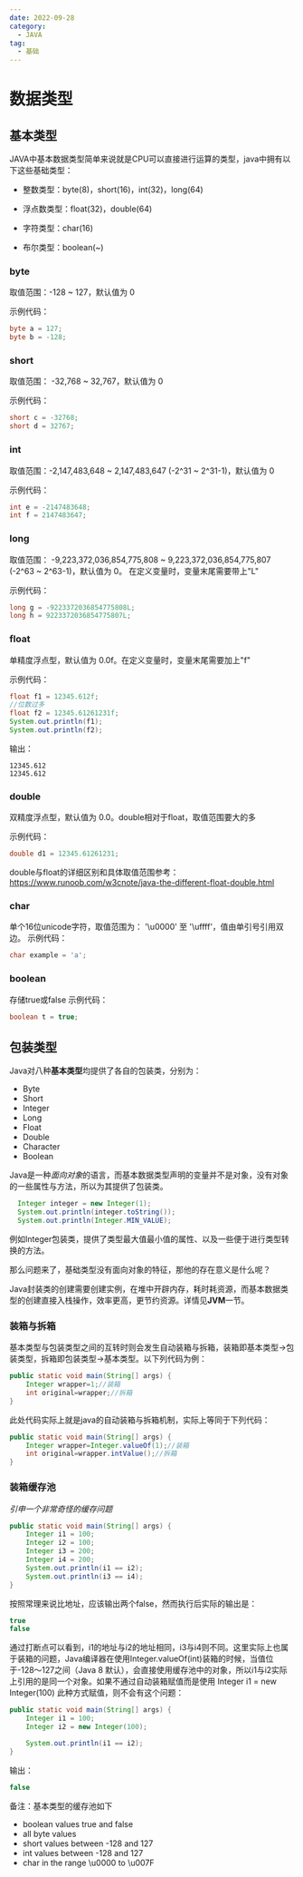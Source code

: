 ```yaml
---
date: 2022-09-28
category:
  - JAVA
tag:
  - 基础
---
```


# 数据类型

## 基本类型

JAVA中基本数据类型简单来说就是CPU可以直接进行运算的类型，java中拥有以下这些基础类型：

- 整数类型：byte(8)，short(16)，int(32)，long(64)

- 浮点数类型：float(32)，double(64)

- 字符类型：char(16)

- 布尔类型：boolean(~)

### byte

取值范围：-128 ~ 127，默认值为 0

示例代码：
```java
byte a = 127;
byte b = -128;
```

### short

取值范围： -32,768 ~ 32,767，默认值为 0

示例代码：
```java
short c = -32768;
short d = 32767;
```

### int

取值范围：-2,147,483,648 ~ 2,147,483,647  (-2^31 ~ 2^31-1)，默认值为 0

示例代码：
```java
int e = -2147483648;
int f = 2147483647;
```

### long

取值范围： -9,223,372,036,854,775,808 ~ 9,223,372,036,854,775,807  (-2^63 ~ 2^63-1)，默认值为 0。
在定义变量时，变量末尾需要带上"L"

示例代码：
```java
long g = -9223372036854775808L;
long h = 9223372036854775807L;
```

### float

单精度浮点型，默认值为 0.0f。在定义变量时，变量末尾需要加上"f"

示例代码：
```java
float f1 = 12345.612f;
//位数过多
float f2 = 12345.61261231f;
System.out.println(f1);
System.out.println(f2);
```
输出：
```
12345.612
12345.612
```

### double

双精度浮点型，默认值为 0.0。double相对于float，取值范围要大的多

示例代码：
```java
double d1 = 12345.61261231;
```
double与float的详细区别和具体取值范围参考：https://www.runoob.com/w3cnote/java-the-different-float-double.html

### char

单个16位unicode字符，取值范围为： '\u0000' 至 '\uffff'，值由单引号引用双边。
示例代码：
```java
char example = 'a';
```

### boolean

存储true或false
示例代码：
```java
boolean t = true;
```

## 包装类型

Java对八种**基本类型**均提供了各自的包装类，分别为：
- Byte
- Short
- Integer
- Long
- Float 
- Double
- Character
- Boolean

Java是一种*面向对象*的语言，而基本数据类型声明的变量并不是对象，没有对象的一些属性与方法，所以为其提供了包装类。

```java
  Integer integer = new Integer(1);
  System.out.println(integer.toString());
  System.out.println(Integer.MIN_VALUE);
```
例如Integer包装类，提供了类型最大值最小值的属性、以及一些便于进行类型转换的方法。

那么问题来了，基础类型没有面向对象的特征，那他的存在意义是什么呢？

Java封装类的创建需要创建实例，在堆中开辟内存，耗时耗资源，而基本数据类型的创建直接入栈操作，效率更高，更节约资源。详情见**JVM**一节。

### 装箱与拆箱

基本类型与包装类型之间的互转时则会发生自动装箱与拆箱，装箱即基本类型->包装类型，拆箱即包装类型->基本类型。以下列代码为例：

```java
public static void main(String[] args) {
    Integer wrapper=1;//装箱
    int original=wrapper;//拆箱
}
```

此处代码实际上就是java的自动装箱与拆箱机制，实际上等同于下列代码：

```java
public static void main(String[] args) {
    Integer wrapper=Integer.valueOf(1);//装箱
    int original=wrapper.intValue();//拆箱
}
```

### 装箱缓存池

*引申一个非常奇怪的缓存问题*

```java
public static void main(String[] args) {
    Integer i1 = 100;
    Integer i2 = 100;
    Integer i3 = 200;
    Integer i4 = 200;
    System.out.println(i1 == i2);
    System.out.println(i3 == i4);
}
```

按照常理来说比地址，应该输出两个false，然而执行后实际的输出是：

```java
true
false
```

通过打断点可以看到，i1的地址与i2的地址相同，i3与i4则不同。这里实际上也属于装箱的问题，Java编译器在使用Integer.valueOf(int)装箱的时候，当值位于-128～127之间（Java 8 默认），会直接使用缓存池中的对象，所以i1与i2实际上引用的是同一个对象。如果不通过自动装箱赋值而是使用 Integer i1 = new Integer(100) 此种方式赋值，则不会有这个问题：

```java
public static void main(String[] args) {
    Integer i1 = 100;
    Integer i2 = new Integer(100);

    System.out.println(i1 == i2);
}
```
输出：
```java
false
```

备注：基本类型的缓存池如下
- boolean values true and false
- all byte values
- short values between -128 and 127
- int values between -128 and 127
- char in the range \u0000 to \u007F